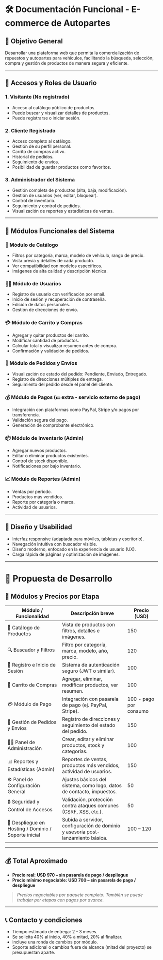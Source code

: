 # 🛠️ Documentación Funcional - E-commerce de Autopartes

## 📌 Objetivo General

Desarrollar una plataforma web que permita la comercialización de repuestos y autopartes para vehículos, facilitando la búsqueda, selección, compra y gestión de productos de manera segura y eficiente.

---

## 👤 Accesos y Roles de Usuario

### 1. Visitante (No registrado)

- Acceso al catálogo público de productos.
- Puede buscar y visualizar detalles de productos.
- Puede registrarse o iniciar sesión.

### 2. Cliente Registrado

- Acceso completo al catálogo.
- Gestión de su perfil personal.
- Carrito de compras activo.
- Historial de pedidos.
- Seguimiento de envíos.
- Posibilidad de guardar productos como favoritos.

### 3. Administrador del Sistema

- Gestión completa de productos (alta, baja, modificación).
- Gestión de usuarios (ver, editar, bloquear).
- Control de inventario.
- Seguimiento y control de pedidos.
- Visualización de reportes y estadísticas de ventas.

---

## 🧩 Módulos Funcionales del Sistema

### 🛒 Módulo de Catálogo

- Filtros por categoría, marca, modelo de vehículo, rango de precio.
- Vista previa y detalles de cada producto.
- Ver compatibilidad con modelos específicos.
- Imágenes de alta calidad y descripción técnica.

### 👨‍💻 Módulo de Usuarios

- Registro de usuario con verificación por email.
- Inicio de sesión y recuperación de contraseña.
- Edición de datos personales.
- Gestión de direcciones de envío.

### 💳 Módulo de Carrito y Compras

- Agregar y quitar productos del carrito.
- Modificar cantidad de productos.
- Calcular total y visualizar resumen antes de compra.
- Confirmación y validación de pedidos.

### 🚚 Módulo de Pedidos y Envíos

- Visualización de estado del pedido: Pendiente, Enviado, Entregado.
- Registro de direcciones múltiples de entrega.
- Seguimiento del pedido desde el panel del cliente.

### 💰 Módulo de Pagos (💵 extra - servicio externo de pago)

- Integración con plataformas como PayPal, Stripe y/o pagos por transferencia.
- Validación segura del pago.
- Generación de comprobante electrónico.

### 📦 Módulo de Inventario (Admin)

- Agregar nuevos productos.
- Editar o eliminar productos existentes.
- Control de stock disponible.
- Notificaciones por bajo inventario.

### 📈 Módulo de Reportes (Admin)

- Ventas por período.
- Productos más vendidos.
- Reporte por categoría o marca.
- Actividad de usuarios.

---

## 🎨 Diseño y Usabilidad

- Interfaz responsive (adaptada para móviles, tabletas y escritorio).
- Navegación intuitiva con buscador visible.
- Diseño moderno, enfocado en la experiencia de usuario (UX).
- Carga rápida de páginas y optimización de imágenes.

---

# 💼 Propuesta de Desarrollo

## 🧩 Módulos y Precios por Etapa

| Módulo / Funcionalidad                               | Descripción breve                                                               | Precio (USD)           |
| ---------------------------------------------------- | ------------------------------------------------------------------------------- | ---------------------- |
| 🛒 Catálogo de Productos                             | Vista de productos con filtros, detalles e imágenes.                            | 150                    |
| 🔍 Buscador y Filtros                                | Filtro por categoría, marca, modelo, año, precio.                               | 120                    |
| 👤 Registro e Inicio de Sesión                       | Sistema de autenticación seguro (JWT o similar).                                | 100                    |
| 👛 Carrito de Compras                                | Agregar, eliminar, modificar productos, ver resumen.                            | 100                    |
| 💳 Módulo de Pago                                    | Integración con pasarela de pago (ej. PayPal, Stripe).                          | 100 - pago por consumo |
| 🚚 Gestión de Pedidos y Envíos                       | Registro de direcciones y seguimiento del estado del pedido.                    | 150                    |
| 🧑‍💼 Panel de Administración                           | Crear, editar y eliminar productos, stock y categorías.                         | 100                    |
| 📊 Reportes y Estadísticas (Admin)                   | Reportes de ventas, productos más vendidos, actividad de usuarios.              | 150                    |
| ⚙️ Panel de Configuración General                    | Ajustes básicos del sistema, como logo, datos de contacto, impuestos.           | 50                     |
| 🔒 Seguridad y Control de Accesos                    | Validación, protección contra ataques comunes (CSRF, XSS, etc.).                | 50                     |
| 🚀 Despliegue en Hosting / Dominio / Soporte inicial | Subida a servidor, configuración de dominio y asesoría post-lanzamiento básica. | 100 – 120              |

---

## 💰 Total Aproximado

- **Precio real:** **USD 970 – sin pasarela de pago / despliegue**
- **Precio mínimo negociable:** **USD 700 – sin pasarela de pago / despliegue**

> _Precios negociables por paquete completo. También se puede trabajar por etapas con pagos por avance._

---

## 📞 Contacto y condiciones

- Tiempo estimado de entrega: 2 - 3 meses.
- Se solicita 40% al inicio, 40% a mitad, 20% al finalizar.
- Incluye una ronda de cambios por módulo.
- Soporte adicional o cambios fuera de alcance (mitad del proyecto) se presupuestan aparte.
